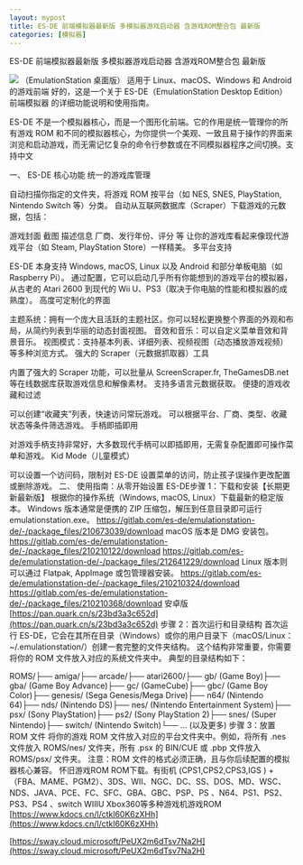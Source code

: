 ```yaml
---
layout: mypost
title: ES-DE 前端模拟器最新版 多模拟器游戏启动器 含游戏ROM整合包 最新版
categories: [模拟器]
---
```



ES-DE 前端模拟器最新版 多模拟器游戏启动器 含游戏ROM整合包 最新版                                                         

![](https://impro.usercontent.one/appid/oneComWsb/domain/es-de.org/media/es-de.org/onewebmedia/ES-DE_themes_03.jpg?etag=%22b6259-6884d01e%22&sourceContentType=image%2Fjpeg&ignoreAspectRatio&resize=1884%2B1060&quality=85)
（EmulationStation 桌面版）
适用于 Linux、macOS、Windows 和 Android 的游戏前端
好的，这是一个关于 ES-DE（EmulationStation Desktop Edition）前端模拟器 的详细功能说明和使用指南。

ES-DE 不是一个模拟器核心，而是一个图形化前端。它的作用是统一管理你的所有游戏 ROM 和不同的模拟器核心，为你提供一个美观、一致且易于操作的界面来浏览和启动游戏，而无需记忆复杂的命令行参数或在不同模拟器程序之间切换。支持中文











一、 ES-DE 核心功能
统一的游戏库管理


自动扫描你指定的文件夹，将游戏 ROM 按平台（如 NES, SNES, PlayStation, Nintendo Switch 等）分类。
自动从互联网数据库（Scraper）下载游戏的元数据，包括：


游戏封面
截图
描述信息
厂商、发行年份、评分 等
让你的游戏库看起来像现代游戏平台（如 Steam, PlayStation Store）一样精美。
多平台支持


ES-DE 本身支持 Windows, macOS, Linux 以及 Android 和部分单板电脑（如 Raspberry Pi）。
通过配置，它可以启动几乎所有你能想到的游戏平台的模拟器，从古老的 Atari 2600 到现代的 Wii U、PS3（取决于你电脑的性能和模拟器的成熟度）。
高度可定制化的界面


主题系统：拥有一个庞大且活跃的主题社区。你可以轻松更换整个界面的外观和布局，从简约列表到华丽的动态封面视图。
音效和音乐：可以自定义菜单音效和背景音乐。
视图模式：支持基本列表、详细列表、视频视图（动态播放游戏视频）等多种浏览方式。
强大的 Scraper（元数据抓取器）工具


内置了强大的 Scraper 功能，可以批量从 ScreenScraper.fr, TheGamesDB.net 等在线数据库获取游戏信息和解像素材。
支持多语言元数据获取。
便捷的游戏收藏和过滤


可以创建“收藏夹”列表，快速访问常玩游戏。
可以根据平台、厂商、类型、收藏状态等条件筛选游戏。
手柄即插即用


对游戏手柄支持非常好，大多数现代手柄可以即插即用，无需复杂配置即可操作菜单和游戏。
Kid Mode（儿童模式）


可以设置一个访问码，限制对 ES-DE 设置菜单的访问，防止孩子误操作更改配置或删除游戏。
二、 使用指南：从零开始设置 ES-DE步骤 
1：下载和安装【长期更新最新版】
根据你的操作系统（Windows, macOS, Linux）下载最新的稳定版本。
Windows 版本通常是便携的 ZIP 压缩包，解压到任意目录即可运行 emulationstation.exe。
https://gitlab.com/es-de/emulationstation-de/-/package_files/210673039/download
macOS 版本是 DMG 安装包。
https://gitlab.com/es-de/emulationstation-de/-/package_files/210210122/download
https://gitlab.com/es-de/emulationstation-de/-/package_files/212641229/download
Linux 版本则可以通过 Flatpak, AppImage 或包管理器安装。
https://gitlab.com/es-de/emulationstation-de/-/package_files/210210324/download
https://gitlab.com/es-de/emulationstation-de/-/package_files/210210368/download
安卓版
[https://pan.quark.cn/s/23bd3a3c652d](https://pan.quark.cn/s/23bd3a3c652d)
步骤 2：首次运行和目录结构
首次运行 ES-DE，它会在其所在目录（Windows）或你的用户目录下（macOS/Linux：~/.emulationstation/）创建一套完整的文件夹结构。
这个结构非常重要，你需要将你的 ROM 文件放入对应的系统文件夹中。
典型的目录结构如下：

ROMS/├── amiga/├── arcade/├── atari2600/├── gb/         (Game Boy)├── gba/        (Game Boy Advance)├── gc/         (GameCube)├── gbc/        (Game Boy Color)├── genesis/    (Sega Genesis/Mega Drive)├── n64/        (Nintendo 64)├── nds/        (Nintendo DS)├── nes/        (Nintendo Entertainment System)├── psx/        (Sony PlayStation)├── ps2/        (Sony PlayStation 2)├── snes/       (Super Nintendo)├── switch/     (Nintendo Switch)└── ... (以及更多)
步骤 3：放置 ROM 文件
将你的游戏 ROM 文件放入对应的平台文件夹中。例如，将所有 .nes 文件放入 ROMS/nes/ 文件夹，所有 .psx 的 BIN/CUE 或 .pbp 文件放入 ROMS/psx/ 文件夹。
注意：ROM 文件的格式必须正确，且与你后续配置的模拟器核心兼容。
怀旧游戏ROM ROM下载。有街机 (CPS1,CPS2,CPS3,IGS ) +（FBA、MAME、PGM2）、3DS、WII、NGC、DC、SS、DOS、MD、WSC、NDS、JAVA、PCE、FC、SFC、GBA、GBC、PSP、PS 、N64、PS1、PS2、PS3、PS4 、switch WIIIU Xbox360等多种游戏机游戏ROM
[https://www.kdocs.cn/l/ctkl60K6zXHh](https://www.kdocs.cn/l/ctkl60K6zXHh)

[https://sway.cloud.microsoft/PeUX2m6dTsv7Na2H](https://sway.cloud.microsoft/PeUX2m6dTsv7Na2H)
